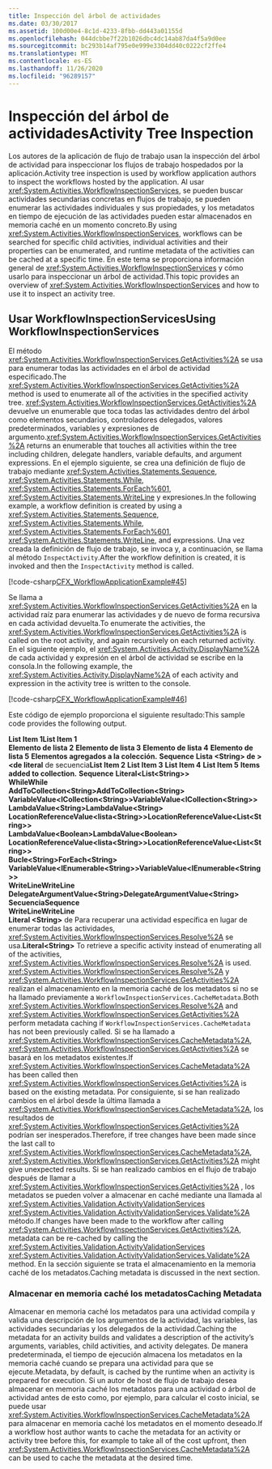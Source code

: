 ```yaml
---
title: Inspección del árbol de actividades
ms.date: 03/30/2017
ms.assetid: 100d00e4-8c1d-4233-8fbb-dd443a01155d
ms.openlocfilehash: 044dcbbe7f22b1026dbc4dc14ab87da4f5a9d0ee
ms.sourcegitcommit: bc293b14af795e0e999e3304dd40c0222cf2ffe4
ms.translationtype: MT
ms.contentlocale: es-ES
ms.lasthandoff: 11/26/2020
ms.locfileid: "96289157"
---
```

# <a name="activity-tree-inspection"></a><span data-ttu-id="36222-102">Inspección del árbol de actividades</span><span class="sxs-lookup"><span data-stu-id="36222-102">Activity Tree Inspection</span></span>

<span data-ttu-id="36222-103">Los autores de la aplicación de flujo de trabajo usan la inspección del árbol de actividad para inspeccionar los flujos de trabajo hospedados por la aplicación.</span><span class="sxs-lookup"><span data-stu-id="36222-103">Activity tree inspection is used by workflow application authors to inspect the workflows hosted by the application.</span></span> <span data-ttu-id="36222-104">Al usar <xref:System.Activities.WorkflowInspectionServices>, se pueden buscar actividades secundarias concretas en flujos de trabajo, se pueden enumerar las actividades individuales y sus propiedades, y los metadatos en tiempo de ejecución de las actividades pueden estar almacenados en memoria caché en un momento concreto.</span><span class="sxs-lookup"><span data-stu-id="36222-104">By using <xref:System.Activities.WorkflowInspectionServices>, workflows can be searched for specific child activities, individual activities and their properties can be enumerated, and runtime metadata of the activities can be cached at a specific time.</span></span> <span data-ttu-id="36222-105">En este tema se proporciona información general de <xref:System.Activities.WorkflowInspectionServices> y cómo usarlo para inspeccionar un árbol de actividad.</span><span class="sxs-lookup"><span data-stu-id="36222-105">This topic provides an overview of <xref:System.Activities.WorkflowInspectionServices> and how to use it to inspect an activity tree.</span></span>  
  
## <a name="using-workflowinspectionservices"></a><span data-ttu-id="36222-106">Usar WorkflowInspectionServices</span><span class="sxs-lookup"><span data-stu-id="36222-106">Using WorkflowInspectionServices</span></span>  

 <span data-ttu-id="36222-107">El método <xref:System.Activities.WorkflowInspectionServices.GetActivities%2A> se usa para enumerar todas las actividades en el árbol de actividad especificado.</span><span class="sxs-lookup"><span data-stu-id="36222-107">The <xref:System.Activities.WorkflowInspectionServices.GetActivities%2A> method is used to enumerate all of the activities in the specified activity tree.</span></span> <span data-ttu-id="36222-108"><xref:System.Activities.WorkflowInspectionServices.GetActivities%2A> devuelve un enumerable que toca todas las actividades dentro del árbol como elementos secundarios, controladores delegados, valores predeterminados, variables y expresiones de argumento.</span><span class="sxs-lookup"><span data-stu-id="36222-108"><xref:System.Activities.WorkflowInspectionServices.GetActivities%2A> returns an enumerable that touches all activities within the tree including children, delegate handlers, variable defaults, and argument expressions.</span></span> <span data-ttu-id="36222-109">En el ejemplo siguiente, se crea una definición de flujo de trabajo mediante <xref:System.Activities.Statements.Sequence>, <xref:System.Activities.Statements.While>, <xref:System.Activities.Statements.ForEach%601>, <xref:System.Activities.Statements.WriteLine> y expresiones.</span><span class="sxs-lookup"><span data-stu-id="36222-109">In the following example, a workflow definition is created by using a <xref:System.Activities.Statements.Sequence>, <xref:System.Activities.Statements.While>, <xref:System.Activities.Statements.ForEach%601>, <xref:System.Activities.Statements.WriteLine>, and expressions.</span></span> <span data-ttu-id="36222-110">Una vez creada la definición de flujo de trabajo, se invoca y, a continuación, se llama al método `InspectActivity`.</span><span class="sxs-lookup"><span data-stu-id="36222-110">After the workflow definition is created, it is invoked and then the `InspectActivity` method is called.</span></span>  
  
 [!code-csharp[CFX_WorkflowApplicationExample#45](~/samples/snippets/csharp/VS_Snippets_CFX/cfx_workflowapplicationexample/cs/program.cs#45)]  
  
 <span data-ttu-id="36222-111">Se llama a <xref:System.Activities.WorkflowInspectionServices.GetActivities%2A> en la actividad raíz para enumerar las actividades y de nuevo de forma recursiva en cada actividad devuelta.</span><span class="sxs-lookup"><span data-stu-id="36222-111">To enumerate the activities, the <xref:System.Activities.WorkflowInspectionServices.GetActivities%2A> is called on the root activity, and again recursively on each returned activity.</span></span> <span data-ttu-id="36222-112">En el siguiente ejemplo, el <xref:System.Activities.Activity.DisplayName%2A> de cada actividad y expresión en el árbol de actividad se escribe en la consola.</span><span class="sxs-lookup"><span data-stu-id="36222-112">In the following example, the <xref:System.Activities.Activity.DisplayName%2A> of each activity and expression in the activity tree is written to the console.</span></span>  
  
 [!code-csharp[CFX_WorkflowApplicationExample#46](~/samples/snippets/csharp/VS_Snippets_CFX/cfx_workflowapplicationexample/cs/program.cs#46)]  
  
 <span data-ttu-id="36222-113">Este código de ejemplo proporciona el siguiente resultado:</span><span class="sxs-lookup"><span data-stu-id="36222-113">This sample code provides the following output.</span></span>  
  
 <span data-ttu-id="36222-114">**List Item 1**</span><span class="sxs-lookup"><span data-stu-id="36222-114">**List Item 1**</span></span>  
<span data-ttu-id="36222-115">**Elemento de lista 2** 
 **Elemento de lista 3** 
 **Elemento de lista 4** 
 **Elemento de lista 5** 
 **Elementos agregados a la colección.** 
 **Sequence** **Lista \<String> de ><de literal** de secuencia</span><span class="sxs-lookup"><span data-stu-id="36222-115">**List Item 2**
**List Item 3**
**List Item 4**
**List Item 5**
**Items added to collection.**
**Sequence** **Literal<List\<String>>**</span></span>  
 <span data-ttu-id="36222-116">**While**</span><span class="sxs-lookup"><span data-stu-id="36222-116">**While**</span></span>  
 <span data-ttu-id="36222-117">**AddToCollection\<String>**</span><span class="sxs-lookup"><span data-stu-id="36222-117">**AddToCollection\<String>**</span></span>  
 <span data-ttu-id="36222-118">**VariableValue<ICollection\<String>>**</span><span class="sxs-lookup"><span data-stu-id="36222-118">**VariableValue<ICollection\<String>>**</span></span>  
 <span data-ttu-id="36222-119">**LambdaValue\<String>**</span><span class="sxs-lookup"><span data-stu-id="36222-119">**LambdaValue\<String>**</span></span>  
 <span data-ttu-id="36222-120">**LocationReferenceValue<lista\<String>>**</span><span class="sxs-lookup"><span data-stu-id="36222-120">**LocationReferenceValue<List\<String>>**</span></span>  
 <span data-ttu-id="36222-121">**LambdaValue\<Boolean>**</span><span class="sxs-lookup"><span data-stu-id="36222-121">**LambdaValue\<Boolean>**</span></span>  
 <span data-ttu-id="36222-122">**LocationReferenceValue<lista\<String>>**</span><span class="sxs-lookup"><span data-stu-id="36222-122">**LocationReferenceValue<List\<String>>**</span></span>  
 <span data-ttu-id="36222-123">**Bucle\<String>**</span><span class="sxs-lookup"><span data-stu-id="36222-123">**ForEach\<String>**</span></span>  
 <span data-ttu-id="36222-124">**VariableValue<IEnumerable\<String>>**</span><span class="sxs-lookup"><span data-stu-id="36222-124">**VariableValue<IEnumerable\<String>>**</span></span>  
 <span data-ttu-id="36222-125">**WriteLine**</span><span class="sxs-lookup"><span data-stu-id="36222-125">**WriteLine**</span></span>  
 <span data-ttu-id="36222-126">**DelegateArgumentValue\<String>**</span><span class="sxs-lookup"><span data-stu-id="36222-126">**DelegateArgumentValue\<String>**</span></span>  
 <span data-ttu-id="36222-127">**Secuencia**</span><span class="sxs-lookup"><span data-stu-id="36222-127">**Sequence**</span></span>  
 <span data-ttu-id="36222-128">**WriteLine**</span><span class="sxs-lookup"><span data-stu-id="36222-128">**WriteLine**</span></span>  
 <span data-ttu-id="36222-129">**Literal \<String>** de  Para recuperar una actividad específica en lugar de enumerar todas las actividades, <xref:System.Activities.WorkflowInspectionServices.Resolve%2A> se usa.</span><span class="sxs-lookup"><span data-stu-id="36222-129">**Literal\<String>**  To retrieve a specific activity instead of enumerating all of the activities, <xref:System.Activities.WorkflowInspectionServices.Resolve%2A> is used.</span></span> <span data-ttu-id="36222-130"><xref:System.Activities.WorkflowInspectionServices.Resolve%2A> y <xref:System.Activities.WorkflowInspectionServices.GetActivities%2A> realizan el almacenamiento en la memoria caché de los metadatos si no se ha llamado previamente a `WorkflowInspectionServices.CacheMetadata`.</span><span class="sxs-lookup"><span data-stu-id="36222-130">Both <xref:System.Activities.WorkflowInspectionServices.Resolve%2A> and <xref:System.Activities.WorkflowInspectionServices.GetActivities%2A> perform metadata caching if `WorkflowInspectionServices.CacheMetadata` has not been previously called.</span></span> <span data-ttu-id="36222-131">Si se ha llamado a <xref:System.Activities.WorkflowInspectionServices.CacheMetadata%2A>, <xref:System.Activities.WorkflowInspectionServices.GetActivities%2A> se basará en los metadatos existentes.</span><span class="sxs-lookup"><span data-stu-id="36222-131">If <xref:System.Activities.WorkflowInspectionServices.CacheMetadata%2A> has been called then <xref:System.Activities.WorkflowInspectionServices.GetActivities%2A> is based on the existing metadata.</span></span> <span data-ttu-id="36222-132">Por consiguiente, si se han realizado cambios en el árbol desde la última llamada a <xref:System.Activities.WorkflowInspectionServices.CacheMetadata%2A>, los resultados de <xref:System.Activities.WorkflowInspectionServices.GetActivities%2A> podrían ser inesperados.</span><span class="sxs-lookup"><span data-stu-id="36222-132">Therefore, if tree changes have been made since the last call to <xref:System.Activities.WorkflowInspectionServices.CacheMetadata%2A>, <xref:System.Activities.WorkflowInspectionServices.GetActivities%2A> might give unexpected results.</span></span> <span data-ttu-id="36222-133">Si se han realizado cambios en el flujo de trabajo después de llamar a <xref:System.Activities.WorkflowInspectionServices.GetActivities%2A> , los metadatos se pueden volver a almacenar en caché mediante una llamada al <xref:System.Activities.Validation.ActivityValidationServices> <xref:System.Activities.Validation.ActivityValidationServices.Validate%2A> método.</span><span class="sxs-lookup"><span data-stu-id="36222-133">If changes have been made to the workflow after calling <xref:System.Activities.WorkflowInspectionServices.GetActivities%2A>, metadata can be re-cached by calling the <xref:System.Activities.Validation.ActivityValidationServices> <xref:System.Activities.Validation.ActivityValidationServices.Validate%2A> method.</span></span> <span data-ttu-id="36222-134">En la sección siguiente se trata el almacenamiento en la memoria caché de los metadatos.</span><span class="sxs-lookup"><span data-stu-id="36222-134">Caching metadata is discussed in the next section.</span></span>  
  
### <a name="caching-metadata"></a><span data-ttu-id="36222-135">Almacenar en memoria caché los metadatos</span><span class="sxs-lookup"><span data-stu-id="36222-135">Caching Metadata</span></span>  

 <span data-ttu-id="36222-136">Almacenar en memoria caché los metadatos para una actividad compila y valida una descripción de los argumentos de la actividad, las variables, las actividades secundarias y los delegados de la actividad.</span><span class="sxs-lookup"><span data-stu-id="36222-136">Caching the metadata for an activity builds and validates a description of the activity’s arguments, variables, child activities, and activity delegates.</span></span> <span data-ttu-id="36222-137">De manera predeterminada, el tiempo de ejecución almacena los metadatos en la memoria caché cuando se prepara una actividad para que se ejecute.</span><span class="sxs-lookup"><span data-stu-id="36222-137">Metadata, by default, is cached by the runtime when an activity is prepared for execution.</span></span> <span data-ttu-id="36222-138">Si un autor de host de flujo de trabajo desea almacenar en memoria caché los metadatos para una actividad o árbol de actividad antes de esto como, por ejemplo, para calcular el costo inicial, se puede usar <xref:System.Activities.WorkflowInspectionServices.CacheMetadata%2A> para almacenar en memoria caché los metadatos en el momento deseado.</span><span class="sxs-lookup"><span data-stu-id="36222-138">If a workflow host author wants to cache the metadata for an activity or activity tree before this, for example to take all of the cost upfront, then <xref:System.Activities.WorkflowInspectionServices.CacheMetadata%2A> can be used to cache the metadata at the desired time.</span></span>
